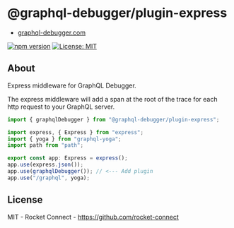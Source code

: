 # @graphql-debugger/plugin-express

- [graphql-debugger.com](http://www.graphql-debugger.com)

[![npm version](https://badge.fury.io/js/@graphql-debugger%2Fplugin-express.svg)](https://badge.fury.io/js/@graphql-debugger%2Fplugin-express) [![License: MIT](https://img.shields.io/badge/License-MIT-yellow.svg)](https://opensource.org/licenses/MIT)

## About

Express middleware for GraphQL Debugger.

The express middleware will add a span at the root of the trace for each http request to your GraphQL server.

```ts
import { graphqlDebugger } from "@graphql-debugger/plugin-express";

import express, { Express } from "express";
import { yoga } from "graphql-yoga";
import path from "path";

export const app: Express = express();
app.use(express.json());
app.use(graphqlDebugger()); // <--- Add plugin
app.use("/graphql", yoga);
```

## License

MIT - Rocket Connect - https://github.com/rocket-connect

